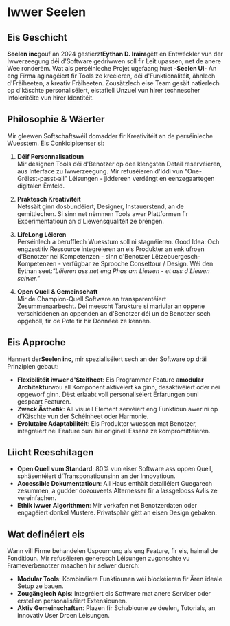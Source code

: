 # Iwwer Seelen

## Eis Geschicht

**Seelen inc**gouf an 2024 gestierzt**Eythan D. Iraira**gëtt en Entwéckler vun der Iwwerzeegung déi d'Software gedriwwen soll fir Leit upassen, net de anere Wee ronderëm. Wat als perséinleche Projet ugefaang huet -**Seelen Ui**- An eng Firma aginagéiert fir Tools ze kreéieren, déi d'Funktionalitéit, ähnlech d'Fräiheeten, a kreativ Fräiheeten. Zousätzlech eise Team gesäit natierlech op d'käschte personaliséiert, eistafiell Unzuel vun hirer technescher Infoleritéite vun hirer Identitéit.

## Philosophie & Wäerter

Mir gleewen Softschaftswéil domadder fir Kreativitéit an de perséinleche Wuesstem. Eis Conkicipisenser si:

1. **Déif Personnalisatioun**\
   Mir designen Tools déi d'Benotzer op dee klengsten Detail reservéieren, aus Interface zu Iwwerzeegung. Mir refuséieren d'Iddi vun "One-Gréisst-passt-all" Léisungen - jiddereen verdéngt en eenzegaartegen digitalen Ëmfeld.

2. **Praktesch Kreativitéit**\
   Netssäit ginn dosbundéiert, Designer, Instauerstend, an de gemittlechen. Si sinn net nëmmen Tools awer Plattformen fir Experimentatioun an d'Liewensqualitéit ze bréngen.

3. **LifeLong Léieren**\
   Perséinlech a berufflech Wuesstum soll ni stagnéieren. Good Idea: Och engzestitiv Ressource integréieren an eis Produkter an enk ufroen d'Benotzer nei Kompetenzen - sinn d'Benotzer Lëtzebuergesch-Kompetenzen - verfügbar ze Sprooche Consettour / Design. Wéi den Eythan seet:*"Léieren ass net eng Phas am Liewen - et ass d'Liewen selwer."*

4. **Open Quell & Gemeinschaft**\
   Mir de Champion-Quell Software an transparentéiert Zesummenaarbecht. Déi meescht Tarukture si mariular an oppene verschiddenen an oppenden an d'Benotzer déi un de Benotzer sech opgeholl, fir de Pote fir hir Donnéeë ze kennen.

## Eis Approche

Hannert der**Seelen inc**, mir spezialiséiert sech an der Software op dräi Prinzipien gebaut:

* **Flexibilitéit iwwer d'Steifheet**: Eis Programmer Feature a**modular Architektur**wou all Komponent aktivéiert ka ginn, desaktivéiert oder nei opgeworf ginn. Dëst erlaabt voll personaliséiert Erfarungen ouni gespaart Featuren.
* **Zweck Ästhetik**: All visuell Element servéiert eng Funktioun awer ni op d'Käschte vun der Schéinheet oder Harmonie.
* **Evolutaire Adaptabilitéit**: Eis Produkter wuessen mat Benotzer, integréiert nei Feature ouni hir originell Essenz ze kompromittéieren.

## Liicht Reeschitagen

* **Open Quell vum Standard**: 80% vun eiser Software ass oppen Quell, sphäsentéiert d'Transponatiounsinn an der Innovatioun.
* **Accessible Dokumentatioun**: All Haus enthält detailléiert Guegarech zesummen, a gudder dozouveets Alternesser fir a lassgelooss Avlis ze vereinfachen.
* **Ethik iwwer Algorithmen**: Mir verkafen net Benotzerdaten oder engagéiert donkel Mustere. Privatsphär gëtt an eisen Design gebaken.

## Wat definéiert eis

Wann vill Firme behandelen Uspournung als eng Feature, fir eis, haimal de Fonditioun. Mir refuséieren generesch Léisungen zugonschte vu Frameverbenotzer maachen hir selwer duerch:

* **Modular Tools**: Kombinéiere Funktiounen wéi blockéieren fir Ären ideale Setup ze bauen.
* **Zougänglech Apis**: Integréiert eis Software mat anere Servicer oder erstellen personaliséiert Extensiounen.
* **Aktiv Gemeinschaften**: Plazen fir Schabloune ze deelen, Tutorials, an innovativ User Droen Léisungen.
